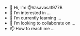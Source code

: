 - 👋 Hi, I’m @Vasavasa1977B
- 👀 I’m interested in ...
- 🌱 I’m currently learning ...
- 💞️ I’m looking to collaborate on ...
- 📫 How to reach me ...

<!---
Vasavasa1977B/Vasavasa1977B is a ✨ special ✨ repository because its `README.md` (this file) appears on your GitHub profile.
You can click the Preview link to take a look at your changes.
--->
